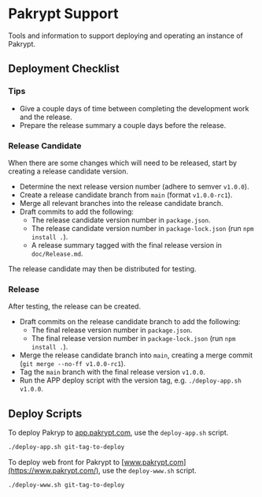 # Pakrypt Support

Tools and information to support deploying and operating an instance of Pakrypt.

## Deployment Checklist

### Tips

* Give a couple days of time between completing the development work and the release.
* Prepare the release summary a couple days before the release.

### Release Candidate

When there are some changes which will need to be released, start by creating a release candidate version.

* Determine the next release version number (adhere to semver `v1.0.0`).
* Create a release candidate branch from `main` (format `v1.0.0-rc1`).
* Merge all relevant branches into the release candidate branch.
* Draft commits to add the following:
  - The release candidate version number in `package.json`.
  - The release candidate version number in `package-lock.json` (run `npm install .`).
  - A release summary tagged with the final release version in `doc/Release.md`.

The release candidate may then be distributed for testing.

### Release

After testing, the release can be created.

* Draft commits on the release candidate branch to add the following:
  - The final release version number in `package.json`.
  - The final release version number in `package-lock.json` (run `npm install .`).
* Merge the release candidate branch into `main`, creating a merge commit (`git merge --no-ff v1.0.0-rc1`).
* Tag the `main` branch with the final release version `v1.0.0`.
* Run the APP deploy script with the version tag, e.g. `./deploy-app.sh v1.0.0`.

## Deploy Scripts

To deploy Pakryp to [app.pakrypt.com](https://app.pakrypt.com/), use the `deploy-app.sh` script.

```bash
./deploy-app.sh git-tag-to-deploy
```

To deploy web front for Pakrypt to [www.pakrypt.com](https://www.pakrypt.com/), use the `deploy-www.sh` script.

```bash
./deploy-www.sh git-tag-to-deploy
```
